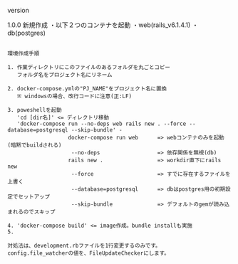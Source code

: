 version

1.0.0 新規作成
 ・以下２つのコンテナを起動
   ・web(rails_v6.1.4.1) 
   ・db(postgres)

~~~~~~~~~~~~~~~~~~~~~~~~~~~~~~~~~~~~~~~~~~~~~~~~~~~~~~~~~~~~~~~~~~~~~~~~~~~~~~~~~~~~

環境作成手順

1. 作業ディレクトリにこのファイルのあるフォルダを丸ごとコピー
   フォルダ名をプロジェクト名にリネーム

2. docker-compose.ymlの"PJ_NAME"をプロジェクト名に置換
   ※ windowsの場合、改行コードに注意(正:LF)

3. poweshellを起動
   'cd [dir名]' <= ディレクトリ移動
   'docker-compose run --no-deps web rails new . --force --database=postgresql --skip-bundle' - 
                   docker-compose run web      => webコンテナのみを起動(暗黙でbuildされる)
                    --no-deps                  => 依存関係を無視(db)
                   rails new .                 => workdir直下にrails new
                    --force                    => すでに存在するファイルを上書く
                    --database=postgresql      => dbはpostgres用の初期設定でセットアップ
                    --skip-bundle              => デフォルトのgemが読み込まれるのでスキップ

4. 'docker-compose build' <= image作成。bundle installも実施
5. 

対処法は、development.rbファイルを1行変更するのみです。
config.file_watcherの値を、FileUpdateCheckerにします。

